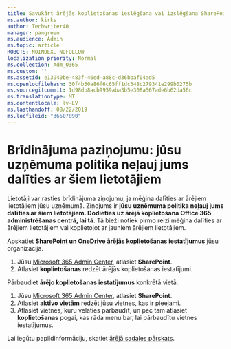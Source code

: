 ```yaml
---
title: Savukārt ārējās koplietošanas ieslēgšana vai izslēgšana SharePoint
ms.author: kirks
author: Techwriter40
manager: pamgreen
ms.audience: Admin
ms.topic: article
ROBOTS: NOINDEX, NOFOLLOW
localization_priority: Normal
ms.collection: Adm_O365
ms.custom: ''
ms.assetid: e13940be-483f-46ed-a88c-d36bbaf04ad5
ms.openlocfilehash: 30f4b30a86f6c65ff1dc348c279341e299b0275b
ms.sourcegitcommit: 1d98db8acb9959aba3b5e308a567ade6b62da56c
ms.translationtype: MT
ms.contentlocale: lv-LV
ms.lasthandoff: 08/22/2019
ms.locfileid: "36507890"
---
```

# <a name="warning-message-your-organizations-policies-dont-allow-you-to-share-with-these-users"></a>Brīdinājuma paziņojumu: jūsu uzņēmuma politika neļauj jums dalīties ar šiem lietotājiem

Lietotāji var rasties brīdinājuma ziņojumu, ja mēģina dalīties ar ārējiem lietotājiem jūsu uzņēmumā. Ziņojums ir **jūsu uzņēmuma politika neļauj jums dalīties ar šiem lietotājiem. Dodieties uz ārējā koplietošana Office 365 administrēšanas centrā, lai tā**. Tā bieži notiek pirmo reizi mēģina dalīties ar ārējiem lietotājiem vai koplietojot ar jauniem ārējiem lietotājiem.

Apskatiet **SharePoint un OneDrive ārējās koplietošanas iestatījumus** jūsu organizācijā.

1. Jūsu [Microsoft 365 Admin Center](https://admin.microsoft.com/AdminPortal/Home#/homepage">https://admin.microsoft.com/), atlasiet **SharePoint**.
3. Atlasiet **koplietošanas** redzēt ārējās koplietošanas iestatījumi.

Pārbaudiet **ārējo koplietošanas iestatījumus** konkrētā vietā.

1. Jūsu [Microsoft 365 Admin Center](https://admin.microsoft.com/AdminPortal/Home#/homepage">https://admin.microsoft.com/), atlasiet **SharePoint**.
2. Atlasiet **aktīvo vietām** redzēt jūsu vietnes, kas ir pieejami.
3. Atlasiet vietnes, kuru vēlaties pārbaudīt, un pēc tam atlasiet **koplietošanas** pogai, kas rāda menu bar, lai pārbaudītu vietnes iestatījumus.

Lai iegūtu papildinformāciju, skatiet [ārējā sadales pārskats](https://docs.microsoft.com/sharepoint/external-sharing-overview).